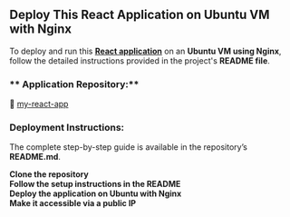 ## **Deploy This React Application on Ubuntu VM with Nginx**  

To deploy and run this **[React application](https://github.com/pravinmishraaws/my-react-app)** on an **Ubuntu VM using Nginx**, follow the detailed instructions provided in the project's **README file**.  

### ** Application Repository:**  
🔗 [my-react-app](https://github.com/pravinmishraaws/my-react-app)  

### **Deployment Instructions:**  
The complete step-by-step guide is available in the repository’s **README.md**.  

**Clone the repository**  
**Follow the setup instructions in the README**  
**Deploy the application on Ubuntu with Nginx**  
**Make it accessible via a public IP**  
